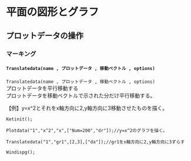 # 平面の図形とグラフ  
## プロットデータの操作  
### マーキング  
#### `Translatedata(name , プロットデータ , 移動ベクトル , options)`  
`Translatedata(name , プロットデータ , 移動ベクトル , options)`  
プロットデータを平行移動する  
プロットデータを移動ベクトルで示された分だけ平行移動する。  
  
【例】y=x^2とそれをx軸方向に2,y軸方向に3移動させたものを描く。  
```  
Ketinit();  
  
Plotdata("1","x^2","x",["Num=200","dr"]);//y=x^2のグラフを描く。  
  
Translatedata("1","gr1",[2,3],["da"]);//gr1をx軸方向に2,y軸方向に3ずらす  
  
Windispg();  
```
